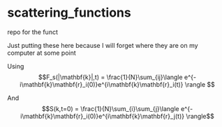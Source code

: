 # scattering_functions
repo for the funct


Just putting these here because I will forget where they are on my computer at some point

Using
$$F_s(|\mathbf{k}|,t) = \frac{1}{N}\sum_{ij}\langle e^{-i\mathbf{k}\mathbf{r}_i(0)}e^{i\mathbf{k}\mathbf{r}_i(t)} \rangle $$

And
$$S(k,t=0) = \frac{1}{N}\sum_{i}\sum_{j}\langle e^{-i\mathbf{k}\mathbf{r}_i(0)}e^{i\mathbf{k}\mathbf{r}_j(t)} \rangle$$
